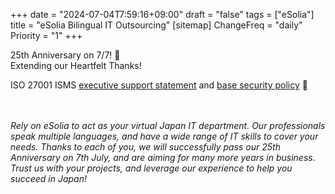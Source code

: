+++
date = "2024-07-04T7:59:16+09:00"
draft = "false"
tags = ["eSolia"]
title = "eSolia Bilingual IT Outsourcing"
[sitemap]
  ChangeFreq = "daily"
  Priority = "1"
+++

<!-- <span class="tag is-danger is-large">eSolia will be on Holiday through 4 Jan 2024. Happy New Year! 🇯🇵㊗️</span><br><br>   -->
<!-- <span class="tag is-danger is-large">We're back after the New Year break! 🇯🇵🎍</span><br> -->

<!-- <span class="tag is-danger is-large">It's the Golden Week Holiday from 29 April to 6 May 2024. Happy GW! 🇯🇵🎏</span><br><br>   -->
<!-- <span class="tag is-danger is-large">We're back after the Golden Week break! 🇯🇵🎏</span><br> -->

<!-- <span class="tag is-danger is-large">We're back after Obon Week! 🇯🇵🪷</span><br>  -->
<!-- <span class="tag is-danger is-large">On Holiday through 16 Aug. Happy Obon Week! 🇯🇵🪷</span><br> -->
<!-- <a href="/post/20210222-esolia-office-move-to-shiodome/" class="button is-danger is-size-6-mobile is-medium">eSolia Has Moved! 🎉</a> -->
<!-- <span class="tag is-danger is-large">To promote a paperless environment, eSolia is issuing commercial papers </span> -->
<!-- <span class="tag is-danger is-large">such as quotes and invoices or reports in PDF format via email only. </span> -->
<!-- <span class="tag is-danger is-large">We appreciate your understanding and cooperation in this matter. ♻️</span> -->
<span class="tag is-danger is-large">25th Anniversary on 7/7! 🥳</span><br>
<span class="tag is-danger is-large">Extending our Heartfelt Thanks!</span>

<span class="tag is-danger is-large">ISO 27001 ISMS&nbsp;<a href="https://esolia.pro/ismsexecmemo" class="has-text-esolia-yellow-2">executive support statement</a>&nbsp;and&nbsp;<a href="https://esolia.pro/basesecpol" class="has-text-esolia-yellow-2">base security policy</a>&nbsp;🚀</span>


<br><br>
<i>Rely on eSolia to act as your virtual Japan IT department. Our professionals speak multiple languages, and have a wide range of IT skills to cover your needs. Thanks to each of you, we will successfully pass our <span class="has-text-esolia-yellow-2">25th Anniversary</span> on 7th July, and are aiming for many more years in business. Trust us with your projects, and leverage our experience to help you succeed in Japan!</i> <br><br>
 
